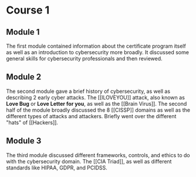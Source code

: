 
# Course 1 

## Module 1

The first module contained information about the certificate program itself as well as an introduction to cybersecurity more broadly. It discussed some general skills for cybersecurity professionals and then reviewed.

## Module 2

The second module gave a brief history of cybersecurity, as well as describing 2 early cyber attacks. The [[ILOVEYOU]] attack, also known as **Love Bug** or **Love Letter for you**, as well as the [[Brain Virus]]. The second half of the module broadly discussed the 8 [[CISSP]] domains as well as the different types of attacks and attackers. Briefly went over the different "hats" of [[Hackers]].

## Module 3

The third module discussed different frameworks, controls, and ethics to do with the cybersecurity domain. The [[CIA Triad]], as well as different standards like HIPAA, GDPR, and PCIDSS. 